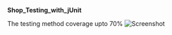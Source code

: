 <b>Shop_Testing_with_jUnit</b>

The testing method coverage upto 70%
![Screenshot](https://user-images.githubusercontent.com/53114804/203353350-2b7b5d6b-77c8-45e1-b5e1-558e473a370e.png)

